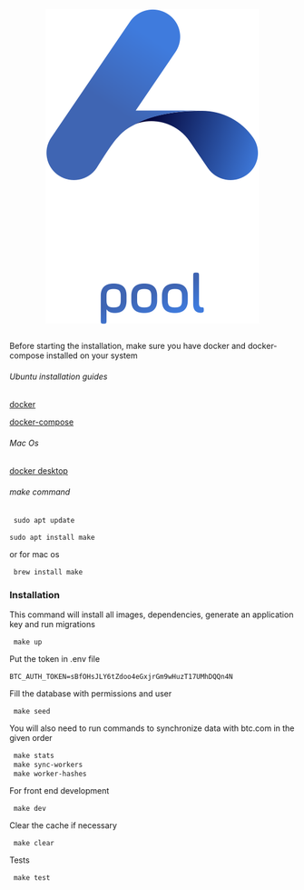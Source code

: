 
<div style="display: flex; justify-content: center; align-items: center; margin: 30px">
 <img src="public/logo.svg" alt="Логотип" />
</div>

Before starting the installation, make sure you have docker and docker-compose installed on your system

###### Ubuntu installation guides

[docker](https://www.digitalocean.com/community/tutorials/how-to-install-and-use-docker-on-ubuntu-22-04)

[docker-compose](https://www.digitalocean.com/community/tutorials/how-to-install-and-use-docker-on-ubuntu-22-04)

###### Mac Os

[docker desktop](https://docs.docker.com/desktop/install/mac-install/)

###### make command

~~~
 sudo apt update
~~~
~~~
sudo apt install make
~~~

or for mac os

~~~
 brew install make
~~~

### Installation

This command will install all images, dependencies, generate an application key and run migrations
~~~
 make up
~~~

Put the token in .env file

~~~
BTC_AUTH_TOKEN=sBfOHsJLY6tZdoo4eGxjrGm9wHuzT17UMhDQQn4N
~~~

Fill the database with permissions and user 

~~~
 make seed
~~~

You will also need to run commands to synchronize data with btc.com in the given order
~~~
 make stats
 make sync-workers
 make worker-hashes
~~~

For front end development

~~~
 make dev
~~~

Clear the cache if necessary

~~~
 make clear
~~~

Tests

~~~
 make test
~~~
